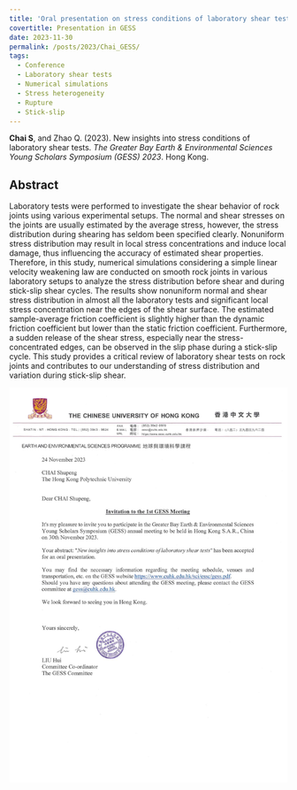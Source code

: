 ```yaml
---
title: 'Oral presentation on stress conditions of laboratory shear tests in GESS (Hong Kong)'
covertitle: Presentation in GESS
date: 2023-11-30
permalink: /posts/2023/Chai_GESS/
tags:
  - Conference
  - Laboratory shear tests
  - Numerical simulations
  - Stress heterogeneity
  - Rupture
  - Stick-slip
---
```



**Chai S**, and Zhao Q. (2023). New insights into stress conditions of laboratory shear tests. _The Greater Bay Earth & Environmental Sciences Young Scholars Symposium (GESS) 2023_. Hong Kong.


## Abstract
Laboratory tests were performed to investigate the shear behavior of rock joints using various experimental setups. The normal and shear stresses on the joints are usually estimated by the average stress, however, the stress distribution during shearing has seldom been specified clearly. Nonuniform stress distribution may result in local stress concentrations and induce local damage, thus influencing the accuracy of estimated shear properties. Therefore, in this study, numerical simulations considering a simple linear velocity weakening law are conducted on smooth rock joints in various laboratory setups to analyze the stress distribution before shear and during stick-slip shear cycles. The results show nonuniform normal and shear stress distribution in almost all the laboratory tests and significant local stress concentration near the edges of the shear surface. The estimated sample-average friction coefficient is slightly higher than the dynamic friction coefficient but lower than the static friction coefficient. Furthermore, a sudden release of the shear stress, especially near the stress-concentrated edges, can be observed in the slip phase during a stick-slip cycle. This study provides a critical review of laboratory shear tests on rock joints and contributes to our understanding of stress distribution and variation during stick-slip shear.

<img src='/images/Conferences/Chai2023_GESS.jpg'>
